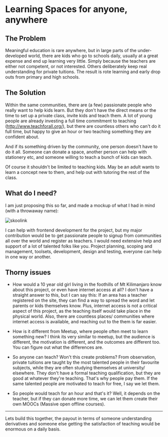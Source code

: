 # Learning Spaces for anyone, anywhere

## The Problem
Meaningful education is rare anywhere, but in large parts of the under-developed world, there are kids who go to schools daily, usually at a great expense and end up learning very little. Simply because the teachers are either not competent, or not interested. Others deliberately keep real understanding for private tuitions. The result is rote learning and early drop outs from primary and high schools.

## The Solution
Within the same communities, there are (a few) passionate people who really want to help kids learn. But they don't have the direct means or the time to set up a private class, invite kids and teach them. A lot of young people are already investing a full time commitment to teaching (http://www.teachforall.org/), but there are countless others who can't do it full time, but happy to give an hour or two teaching something they are confident about. 

And if its something driven by the community, one person doesn't have to do it all. Someone can donate a space, another person can help with stationery etc, and someone willing to teach a bunch of kids can teach.

Of course it shouldn't be limited to teaching kids. May be an adult wants to learn a concept new to them, and help out with tutoring the rest of the class. 

## What do I need?
I am just proposing this so far, and made a mockup of what I had in mind (with a throwaway name):

![skoolink](https://f.cloud.github.com/assets/679336/138405/f0cd14d6-71a1-11e2-8b55-b818bbb1fe28.jpg)

I can help with frontend development for the project, but my major contribution would be to get passionate people to signup from communities all over the world and register as teachers. I would need extensive help and support of a lot of talented folks like you. Project planning, scoping and management, toolsets, development, design and testing, everyone can help in one way or another. 

## Thorny issues

* How would a 10 year old girl living in the foothills of Mt Kilimanjaro know about this project, or even have internet access at all? I don't have a straight answer to this, but I can say this: If an area has a teacher registered on the site, they can find a way to spread the word and let parents or kids themselves know. Plus, internet access is not a critical aspect of this project, as the teaching itself would take place in the physical world. Also, there are countless places/ communities where internet access is available, and reaching out to the them is far easier.

* How is it different from Meetup, where people often meet to learn something new? I think its very similar to meetup, but the audience is different, the motivation is different, and the outcomes are different too. You can figure out what the differences are.

* So anyone can teach? Won't this create problems? From observation, private tuitions are taught by the most talented people in their favourite subjects, while they are often studying themselves at university/ elsewhere. They don't have a formal teaching qualification, but they are good at whatever they're teaching. That's why people pay them. If the same talented people are motivated to teach for free, I say we let them.

* So people would teach for an hour and that's it? Well, it depends on the teacher, but if they can donate more time, we can let them create their own MOOCs (Massive open offline courses).   

<hr>
Lets build this together, the payout in terms of someone understanding derivatives and someone else getting the satisfaction of teaching would be enormous on a daily basis.

